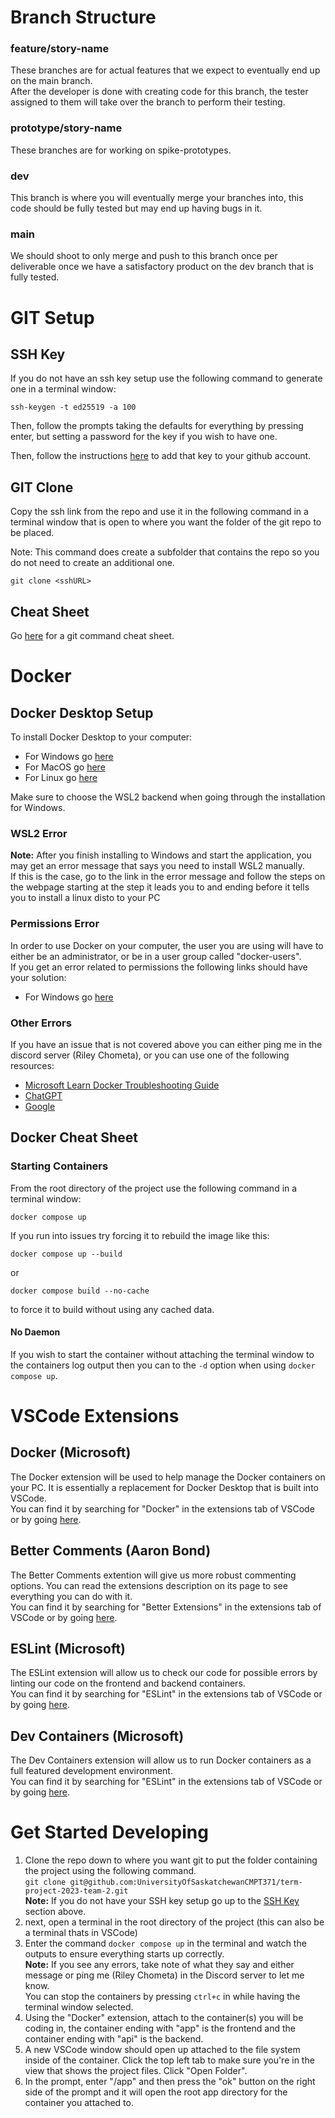 # Branch Structure
### feature/story-name
These branches are for actual features that we expect to eventually end up on the main branch.<br>
After the developer is done with creating code for this branch, the tester assigned to them will take over the branch to perform their testing.

### prototype/story-name
These branches are for working on spike-prototypes.

### dev
This branch is where you will eventually merge your branches into, this code should be fully tested but may end up having bugs in it.

### main
We should shoot to only merge and push to this branch once per deliverable once we have a satisfactory product on the dev branch that is fully tested.

# GIT Setup
## SSH Key
If you do not have an ssh key setup use the following command to generate one in a terminal window:

`ssh-keygen -t ed25519 -a 100`

Then, follow the prompts taking the defaults for everything by pressing enter, but setting a password for the key if you wish to have one.

Then, follow the instructions [here](https://docs.github.com/en/authentication/connecting-to-github-with-ssh/adding-a-new-ssh-key-to-your-github-account) to add that key to your github account.


## GIT Clone
Copy the ssh link from the repo and use it in the following command in a terminal window that is open to where you want the folder of the git repo to be placed.

Note: This command does create a subfolder that contains the repo so you do not need to create an additional one.

`git clone <sshURL>`

## Cheat Sheet
Go [here](https://education.github.com/git-cheat-sheet-education.pdf) for a git command cheat sheet. 


# Docker
## Docker Desktop Setup
To install Docker Desktop to your computer:
- For Windows go [here](https://docs.docker.com/desktop/install/windows-install/)
- For MacOS go [here](https://docs.docker.com/desktop/install/mac-install/)
- For Linux go [here](https://docs.docker.com/desktop/install/linux-install/)

Make sure to choose the WSL2 backend when going through the installation for Windows. 

### WSL2 Error
**Note:** After you finish installing to Windows and start the application, you may get an error message that says you need to install WSL2 manually. <br>
If this is the case, go to the link in the error message and follow the steps on the webpage starting at the step it leads you to and ending before it tells you to install a linux disto to your PC

### Permissions Error
In order to use Docker on your computer, the user you are using will have to either be an administrator, or be in a user group called "docker-users". <br>
If you get an error related to permissions the following links should have your solution:
- For Windows go [here](https://learn.microsoft.com/en-us/visualstudio/containers/troubleshooting-docker-errors?view=vs-2022#docker-users-group)

### Other Errors
If you have an issue that is not covered above you can either ping me in the discord server (Riley Chometa), or you can use one of the following resources:
- [Microsoft Learn Docker Troubleshooting Guide](https://learn.microsoft.com/en-us/visualstudio/containers/troubleshooting-docker-errors?view=vs-2022)
- [ChatGPT](chat.openai.com)
- [Google](google.ca)

## Docker Cheat Sheet
### Starting Containers
From the root directory of the project use the following command in a terminal window:

`docker compose up`

If you run into issues try forcing it to rebuild the image like this:

`docker compose up --build`

or 

`docker compose build --no-cache`

to force it to build without using any cached data.

#### No Daemon
If you wish to start the container without attaching the terminal window to the containers log output then you can to the `-d` option when using `docker compose up`.


# VSCode Extensions
## Docker (Microsoft)
The Docker extension will be used to help manage the Docker containers on your PC. It is essentially a replacement for Docker Desktop that is built into VSCode.<br>
You can find it by searching for "Docker" in the extensions tab of VSCode or by going [here](https://marketplace.visualstudio.com/items?itemName=ms-azuretools.vscode-docker).

## Better Comments (Aaron Bond)
The Better Comments extention will give us more robust commenting options. You can read the extensions description on its page to see everything you can do with it. <br>
You can find it by searching for "Better Extensions" in the extensions tab of VSCode or by going [here](https://marketplace.visualstudio.com/items?itemName=ms-azuretools.vscode-docker).

## ESLint (Microsoft)
The ESLint extension will allow us to check our code for possible errors by linting our code on the frontend and backend containers.<br>
You can find it by searching for "ESLint" in the extensions tab of VSCode or by going [here](https://marketplace.visualstudio.com/items?itemName=dbaeumer.vscode-eslint).

## Dev Containers (Microsoft)
The Dev Containers extension will allow us to run Docker containers as a full featured development environment.<br>
You can find it by searching for "ESLint" in the extensions tab of VSCode or by going [here](https://marketplace.visualstudio.com/items?itemName=ms-vscode-remote.remote-containers).


# Get Started Developing
1. Clone the repo down to where you want git to put the folder containing the project using the following command.<br>
`git clone git@github.com:UniversityOfSaskatchewanCMPT371/term-project-2023-team-2.git`<br>
**Note:** If you do not have your SSH key setup go up to the [SSH Key](###-SSH-Key) section above.
2. next, open a terminal in the root directory of the project (this can also be a terminal thats in VSCode)
3. Enter the command `docker compose up` in the terminal and watch the outputs to ensure everything starts up correctly. 
<br>**Note:** If you see any errors, take note of what they say and either message or ping me (Riley Chometa) in the Discord server to let me know. <br>
You can stop the containers by pressing `ctrl+c` in while having the terminal window selected.
4. Using the "Docker" extension, attach to the container(s) you will be coding in, the container ending with "app" is the frontend and the container ending with "api" is the backend.
5. A new VSCode window should open up attached to the file system inside of the container. Click the top left tab to make sure you're in the view that shows the project files. Click "Open Folder".
6. In the prompt, enter "/app" and then press the "ok" button on the right side of the prompt and it will open the root app directory for the container you attached to.
